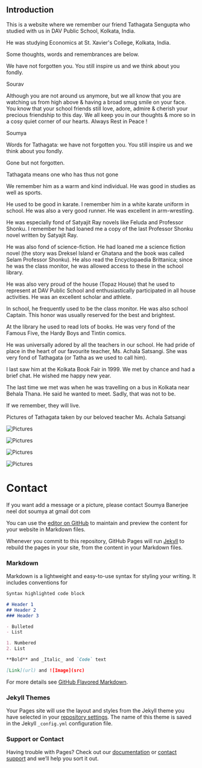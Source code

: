 ## Introduction


This is a website where we remember our friend Tathagata Sengupta who studied with us in DAV Public School, Kolkata, India.

He was studying Economics at St. Xavier's College, Kolkata, India.

Some thoughts, words and remembrances are below.

We have not forgotten you. You still inspire us and we think about you fondly.




Sourav

Although you are not around us anymore, but we all know that you are watching us from high above & having a broad smug smile on your face. You know that your school friends still love, adore, admire & cherish your precious friendship to this day.  We all keep you in our thoughts & more so in a cosy quiet corner of our hearts. Always Rest in Peace !



Soumya

Words for Tathagata: we have not forgotten you. You still inspire us and we think about you fondly.

Gone but not forgotten.

Tathagata means one who has thus not gone

We remember him as a warm and kind individual. He was good in studies as well as sports.

He used to be good in karate. I remember him in a white karate uniform in school. He was also a very good runner. He was excellent in arm-wrestling.

He was especially fond of Satyajit Ray novels like Feluda and Professor Shonku. I remember he had loaned me a copy of the last Professor Shonku novel written by Satyajit Ray.

He was also fond of science-fiction. He had loaned me a science fiction novel (the story was Dreksel Island er Ghatana and the book was called Selam Professor Shonku). He also read the Encyclopaedia Brittanica; since he was the class monitor, he was allowed access to these in the school library.

He was also very proud of the house (Topaz House) that he used to represent at DAV Public School and enthusiastically participated in all house activities. He was an excellent scholar and athlete.

In school, he frequently used to be the class monitor. He was also school Captain. This honor was usually reserved for the best and brightest.

At the library he used to read lots of books. He was very fond of the Famous Five, the Hardy Boys and Tintin comics.

He was universally adored by all the teachers in our school. He had pride of place in the heart of our favourite teacher, Ms. Achala Satsangi. She was very fond of Tathagata (or Tatha as we used to call him).

I last saw him at the Kolkata Book Fair in 1999. We met by chance and had a brief chat. He wished me happy new year.

The last time we met was when he was travelling on a bus in Kolkata near Behala Thana. He said he wanted to meet. Sadly, that was not to be.


If we remember, they will live.



Pictures of Tathagata taken by our beloved teacher Ms. Achala Satsangi


![Pictures](tatha_school.JPG)

![Pictures](tatha_school_2.JPG)

![Pictures](tatha_school_3.JPG)

![Pictures](tatha_solo_achala_mam.JPG)


# Contact

If you want add a message or a picture, please contact Soumya Banerjee neel dot soumya at gmail dot com


You can use the [editor on GitHub](https://github.com/neelsoumya/tathagata_sengupta_memorial/edit/gh-pages/index.md) to maintain and preview the content for your website in Markdown files.

Whenever you commit to this repository, GitHub Pages will run [Jekyll](https://jekyllrb.com/) to rebuild the pages in your site, from the content in your Markdown files.

### Markdown

Markdown is a lightweight and easy-to-use syntax for styling your writing. It includes conventions for

```markdown
Syntax highlighted code block

# Header 1
## Header 2
### Header 3

- Bulleted
- List

1. Numbered
2. List

**Bold** and _Italic_ and `Code` text

[Link](url) and ![Image](src)
```

For more details see [GitHub Flavored Markdown](https://guides.github.com/features/mastering-markdown/).

### Jekyll Themes

Your Pages site will use the layout and styles from the Jekyll theme you have selected in your [repository settings](https://github.com/neelsoumya/tathagata_sengupta_memorial/settings/pages). The name of this theme is saved in the Jekyll `_config.yml` configuration file.

### Support or Contact

Having trouble with Pages? Check out our [documentation](https://docs.github.com/categories/github-pages-basics/) or [contact support](https://support.github.com/contact) and we’ll help you sort it out.
